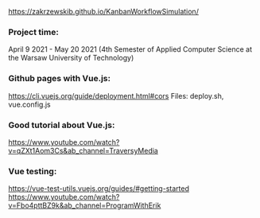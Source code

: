 https://zakrzewskib.github.io/KanbanWorkflowSimulation/

### Project time:
April 9 2021 - May 20 2021 (4th Semester of Applied Computer Science at the Warsaw University of Technology)

### Github pages with Vue.js: 
https://cli.vuejs.org/guide/deployment.html#cors
Files: deploy.sh, vue.config.js

### Good tutorial about Vue.js:
https://www.youtube.com/watch?v=qZXt1Aom3Cs&ab_channel=TraversyMedia

### Vue testing:
https://vue-test-utils.vuejs.org/guides/#getting-started
https://www.youtube.com/watch?v=Fbo4pttBZ9k&ab_channel=ProgramWithErik
